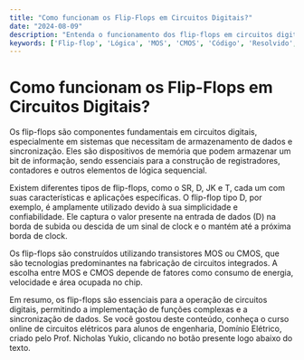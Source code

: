 ```yaml
---
title: "Como funcionam os Flip-Flops em Circuitos Digitais?"
date: "2024-08-09"
description: "Entenda o funcionamento dos flip-flops em circuitos digitais e sua importância na lógica sequencial."
keywords: ['Flip-flop', 'Lógica', 'MOS', 'CMOS', 'Código', 'Resolvido', 'decimal']
---
```


# Como funcionam os Flip-Flops em Circuitos Digitais?

Os flip-flops são componentes fundamentais em circuitos digitais, especialmente em sistemas que necessitam de armazenamento de dados e sincronização. Eles são dispositivos de memória que podem armazenar um bit de informação, sendo essenciais para a construção de registradores, contadores e outros elementos de lógica sequencial.

Existem diferentes tipos de flip-flops, como o SR, D, JK e T, cada um com suas características e aplicações específicas. O flip-flop tipo D, por exemplo, é amplamente utilizado devido à sua simplicidade e confiabilidade. Ele captura o valor presente na entrada de dados (D) na borda de subida ou descida de um sinal de clock e o mantém até a próxima borda de clock.

Os flip-flops são construídos utilizando transistores MOS ou CMOS, que são tecnologias predominantes na fabricação de circuitos integrados. A escolha entre MOS e CMOS depende de fatores como consumo de energia, velocidade e área ocupada no chip.

Em resumo, os flip-flops são essenciais para a operação de circuitos digitais, permitindo a implementação de funções complexas e a sincronização de dados. Se você gostou deste conteúdo, conheça o curso online de circuitos elétricos para alunos de engenharia, Domínio Elétrico, criado pelo Prof. Nicholas Yukio, clicando no botão presente logo abaixo do texto.